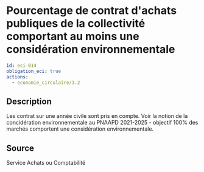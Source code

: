 # Pourcentage de contrat d'achats publiques de la collectivité comportant au moins une considération environnementale
```yaml
id: eci-014
obligation_eci: true
actions:
  - economie_circulaire/3.2
```
## Description
Les contrat sur une année civile sont pris en compte.
Voir la notion de la concidération environnementale au PNAAPD 2021-2025 - objectif 100% des marchés comportent une considération environnementale.

## Source
Service Achats ou Comptabilité

